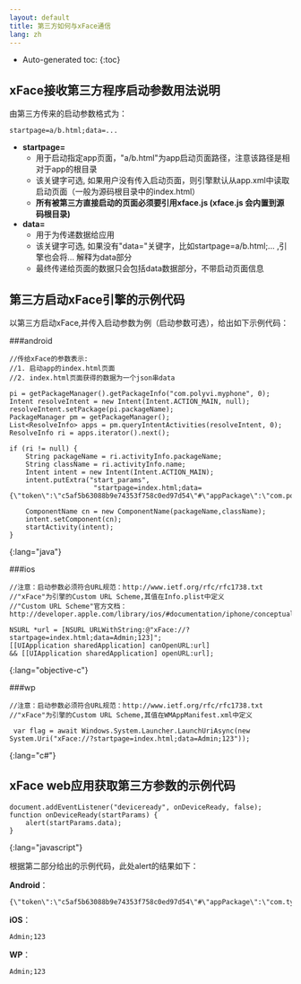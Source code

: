 ```yaml
---
layout: default
title: 第三方如何与xFace通信
lang: zh
---
```


* Auto-generated toc:
{:toc}

## xFace接收第三方程序启动参数用法说明
由第三方传来的启动参数格式为：

    startpage=a/b.html;data=...

* **startpage=**
   * 用于启动指定app页面，"a/b.html"为app启动页面路径，注意该路径是相对于app的根目录
   * 该关键字可选, 如果用户没有传入启动页面，则引擎默认从app.xml中读取启动页面（一般为源码根目录中的index.html）
   * **所有被第三方直接启动的页面必须要引用xface.js (xface.js 会内置到源码根目录)**
* **data=**
   * 用于为传递数据给应用
   * 该关键字可选, 如果没有"data="关键字，比如startpage=a/b.html;...  ,引擎也会将... 解释为data部分
   * 最终传递给页面的数据只会包括data数据部分，不带启动页面信息


## 第三方启动xFace引擎的示例代码

以第三方启动xFace,并传入启动参数为例（启动参数可选），给出如下示例代码：

###android

    //传给xFace的参数表示:
    //1. 启动app的index.html页面 
    //2. index.html页面获得的数据为一个json串data

    pi = getPackageManager().getPackageInfo("com.polyvi.myphone", 0);
    Intent resolveIntent = new Intent(Intent.ACTION_MAIN, null);
    resolveIntent.setPackage(pi.packageName);
    PackageManager pm = getPackageManager();
    List<ResolveInfo> apps = pm.queryIntentActivities(resolveIntent, 0);
    ResolveInfo ri = apps.iterator().next();
    
    if (ri != null) {
        String packageName = ri.activityInfo.packageName;
        String className = ri.activityInfo.name;
        Intent intent = new Intent(Intent.ACTION_MAIN);
        intent.putExtra("start_params",
                         "startpage=index.html;data={\"token\":\"c5af5b63088b9e74353f758c0ed97d54\"#\"appPackage\":\"com.polyvi.myphone\"#\"type\":\"null\"#\"favoriteObjId\":\"null\"}");

        ComponentName cn = new ComponentName(packageName,className);
        intent.setComponent(cn);
        startActivity(intent);
    }
{:lang="java"}

###ios

    //注意：启动参数必须符合URL规范：http://www.ietf.org/rfc/rfc1738.txt
    //"xFace"为引擎的Custom URL Scheme,其值在Info.plist中定义
    //"Custom URL Scheme"官方文档：http://developer.apple.com/library/ios/#documentation/iphone/conceptual/iphoneosprogrammingguide/AdvancedAppTricks/AdvancedAppTricks.html
    
    NSURL *url = [NSURL URLWithString:@"xFace://?startpage=index.html;data=Admin;123]";
    [[UIApplication sharedApplication] canOpenURL:url]
    && [[UIApplication sharedApplication] openURL:url];
{:lang="objective-c"}

###wp

    //注意：启动参数必须符合URL规范：http://www.ietf.org/rfc/rfc1738.txt
    //"xFace"为引擎的Custom URL Scheme,其值在WMAppManifest.xml中定义    
    
     var flag = await Windows.System.Launcher.LaunchUriAsync(new System.Uri("xFace://?startpage=index.html;data=Admin;123"));
{:lang="c#"}

## xFace web应用获取第三方参数的示例代码

    document.addEventListener("deviceready", onDeviceReady, false);
    function onDeviceReady(startParams) {
        alert(startParams.data);
    }
{:lang="javascript"}    
        

根据第二部分给出的示例代码，此处alert的结果如下：
    
**Android**： 

    {\"token\":\"c5af5b63088b9e74353f758c0ed97d54\"#\"appPackage\":\"com.tydic.myphone\"#\"type\":\"null\"#\"favoriteObjId\":\"null\"}"

**iOS**： 

    Admin;123

**WP**： 

    Admin;123
